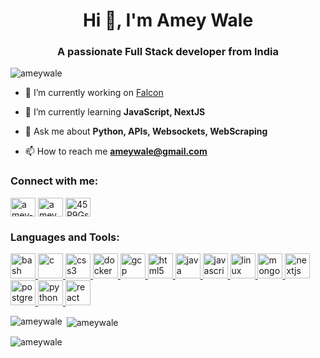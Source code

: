 <h1 align="center">Hi 👋, I'm Amey Wale</h1>
<h3 align="center">A passionate Full Stack developer from India</h3>

<p align="left"> <img src="https://komarev.com/ghpvc/?username=ameywale&label=Profile%20views&color=0e75b6&style=flat" alt="ameywale" /> </p>

- 🔭 I’m currently working on [Falcon](https://falconbot.xyz)

- 🌱 I’m currently learning **JavaScript, NextJS**

- 💬 Ask me about **Python, APIs, Websockets, WebScraping**

- 📫 How to reach me **ameywale@gmail.com**

<h3 align="left">Connect with me:</h3>
<p align="left">
<a href="https://linkedin.com/in/amey-wale-28933a247" target="blank"><img align="center" src="https://www.svgrepo.com/show/448234/linkedin.svg" alt="amey-wale-28933a247" height="30" width="40" /></a>
<a href="https://www.leetcode.com/amey_wale" target="blank"><img align="center" src="https://www.svgrepo.com/show/341985/leetcode.svg" alt="amey_wale" height="30" width="40" /></a>
<a href="https://discord.gg/45P9GscbCf" target="blank"><img align="center" src="https://www.svgrepo.com/show/353655/discord-icon.svg" alt="45P9GscbCf" height="30" width="40" /></a>
</p>

<h3 align="left">Languages and Tools:</h3>
<p align="left"> <a href="https://www.gnu.org/software/bash/" target="_blank" rel="noreferrer"> <img src="https://www.vectorlogo.zone/logos/gnu_bash/gnu_bash-icon.svg" alt="bash" width="40" height="40"/> </a> <a href="https://www.cprogramming.com/" target="_blank" rel="noreferrer"> <img src="https://upload.wikimedia.org/wikipedia/commons/1/18/C_Programming_Language.svg" alt="c" width="40" height="40"/> </a> <a href="https://www.w3schools.com/css/" target="_blank" rel="noreferrer"> <img src="https://www.svgrepo.com/show/452185/css-3.svg" alt="css3" width="40" height="40"/> </a> <a href="https://www.docker.com/" target="_blank" rel="noreferrer"> <img src="https://www.svgrepo.com/show/353659/docker-icon.svg" alt="docker" width="40" height="40"/> </a> <a href="https://cloud.google.com" target="_blank" rel="noreferrer"> <img src="https://www.vectorlogo.zone/logos/google_cloud/google_cloud-icon.svg" alt="gcp" width="40" height="40"/> </a> <a href="https://www.w3.org/html/" target="_blank" rel="noreferrer"> <img src="https://www.svgrepo.com/show/452228/html-5.svg" alt="html5" width="40" height="40"/> </a> <a href="https://www.java.com" target="_blank" rel="noreferrer"> <img src="https://www.svgrepo.com/show/452234/java.svg" alt="java" width="40" height="40"/> </a> <a href="https://developer.mozilla.org/en-US/docs/Web/JavaScript" target="_blank" rel="noreferrer"> <img src="https://www.svgrepo.com/show/353925/javascript.svg" alt="javascript" width="40" height="40"/> </a> <a href="https://www.linux.org/" target="_blank" rel="noreferrer"> <img src="https://www.svgrepo.com/show/448236/linux.svg" alt="linux" width="40" height="40"/> </a> <a href="https://www.mongodb.com/" target="_blank" rel="noreferrer"> <img src="https://www.svgrepo.com/show/373845/mongo.svg" alt="mongodb" width="40" height="40"/> </a> <a href="https://nextjs.org/" target="_blank" rel="noreferrer"> <img src="https://cdn.worldvectorlogo.com/logos/nextjs-2.svg" alt="nextjs" width="40" height="40"/> </a> <a href="https://www.postgresql.org" target="_blank" rel="noreferrer"> <img src="https://www.svgrepo.com/show/354200/postgresql.svg" alt="postgresql" width="40" height="40"/> </a> <a href="https://www.python.org" target="_blank" rel="noreferrer"> <img src="https://www.svgrepo.com/show/452091/python.svg" alt="python" width="40" height="40"/> </a> <a href="https://reactjs.org/" target="_blank" rel="noreferrer"> <img src="https://www.svgrepo.com/show/493719/react-javascript-js-framework-facebook.svg" alt="react" width="40" height="40"/> </a> </p>

<p><img align="left" src="https://github-readme-stats.vercel.app/api/top-langs?username=ameywale&show_icons=true&locale=en&layout=compact" alt="ameywale" /></p>

<p>&nbsp;<img align="center" src="https://github-readme-stats.vercel.app/api?username=ameywale&show_icons=true&locale=en" alt="ameywale" /></p>

<p><img align="center" src="https://github-readme-streak-stats.herokuapp.com/?user=ameywale&" alt="ameywale" /></p>
